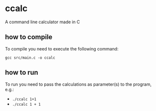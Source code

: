 # ccalc
A command line calculator made in C

## how to compile
To compile you need to execute the following command:
```shell
gcc src/main.c -o ccalc
```

## how to run
To run you need to pass the calculations as parameter(s) to the program, e.g.:
* `./ccalc 1+1`
* `./ccalc 1 + 1`